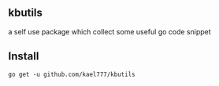 ## kbutils

a self use package which collect some useful go code snippet 

## Install

```
go get -u github.com/kael777/kbutils
```
